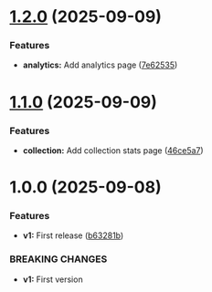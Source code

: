 # [1.2.0](https://github.com/ragaeeb/ilmtest-stats/compare/v1.1.0...v1.2.0) (2025-09-09)


### Features

* **analytics:** Add analytics page ([7e62535](https://github.com/ragaeeb/ilmtest-stats/commit/7e62535085df513dca1f2ad68eac8dde3aac1f63))

# [1.1.0](https://github.com/ragaeeb/ilmtest-stats/compare/v1.0.0...v1.1.0) (2025-09-09)


### Features

* **collection:** Add collection stats page ([46ce5a7](https://github.com/ragaeeb/ilmtest-stats/commit/46ce5a799ef26a0218f62c5c5a68b2ff6d132fd3))

# 1.0.0 (2025-09-08)


### Features

* **v1:** First release ([b63281b](https://github.com/ragaeeb/ilmtest-stats/commit/b63281b7648b2ccd6da63b024a4f4234c69d07b2))


### BREAKING CHANGES

* **v1:** First version
